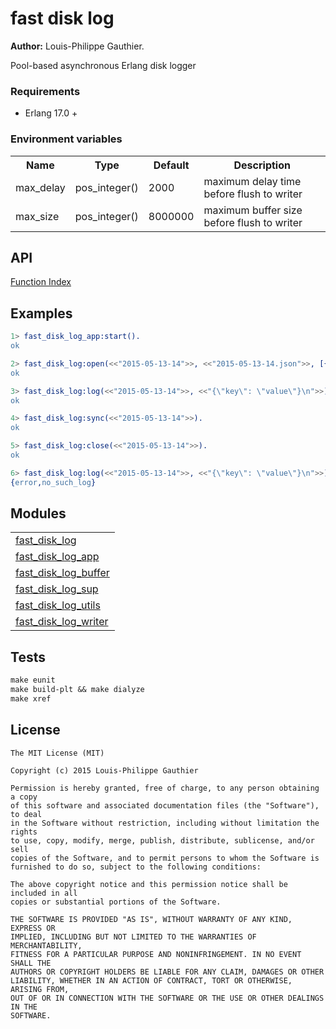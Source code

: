 # fast disk log

__Author:__ Louis-Philippe Gauthier.

Pool-based asynchronous Erlang disk logger

### Requirements

* Erlang 17.0 +

### Environment variables

<table width="100%">
  <theader>
    <th>Name</th>
    <th>Type</th>
    <th>Default</th>
    <th>Description</th>
  </theader>
  <tr>
    <td>max_delay</td>
    <td>pos_integer()</td>
    <td>2000</td>
    <td>maximum delay time before flush to writer</td>
  </tr>
  <tr>
    <td>max_size</td>
    <td>pos_integer()</td>
    <td>8000000</td>
    <td>maximum buffer size before flush to writer</td>
  </tr>
</table>

## API
<a href="http://github.com/lpgauth/fast_disk_log/blob/dev/doc/fast_disk_log.md#index" class="module">Function Index</a>

## Examples

```erlang
1> fast_disk_log_app:start().
ok

2> fast_disk_log:open(<<"2015-05-13-14">>, <<"2015-05-13-14.json">>, [{pool_size, 8}]).
ok

3> fast_disk_log:log(<<"2015-05-13-14">>, <<"{\"key\": \"value\"}\n">>).
ok

4> fast_disk_log:sync(<<"2015-05-13-14">>).
ok

5> fast_disk_log:close(<<"2015-05-13-14">>).
ok

6> fast_disk_log:log(<<"2015-05-13-14">>, <<"{\"key\": \"value\"}\n">>).
{error,no_such_log}
```

## Modules

<table width="100%" border="0" summary="list of modules">
  <tr>
    <td><a href="http://github.com/lpgauth/fast_disk_logger/blob/dev/doc/fast_disk_log.md" class="module">fast_disk_log</a></td>
  </tr>
  <tr>
    <td><a href="http://github.com/lpgauth/fast_disk_logger/blob/dev/doc/fast_disk_log_app.md" class="module">fast_disk_log_app</a></td>
  </tr>
  <tr>
    <td><a href="http://github.com/lpgauth/fast_disk_logger/blob/dev/doc/fast_disk_log_buffer.md" class="module">fast_disk_log_buffer</a></td>
  </tr>
  <tr><td><a href="http://github.com/lpgauth/fast_disk_logger/blob/dev/doc/fast_disk_log_sup.md" class="module">fast_disk_log_sup</a></td></tr>
  <tr>
    <td><a href="http://github.com/lpgauth/fast_disk_logger/blob/dev/doc/fast_disk_log_utils.md" class="module">fast_disk_log_utils</a></td>
  </tr>
  <tr>
    <td><a href="http://github.com/lpgauth/fast_disk_logger/blob/dev/doc/fast_disk_log_writer.md" class="module">fast_disk_log_writer</a></td>
  </tr>
</table>

## Tests

```makefile
make eunit
make build-plt && make dialyze
make xref
```

## License

```license
The MIT License (MIT)

Copyright (c) 2015 Louis-Philippe Gauthier

Permission is hereby granted, free of charge, to any person obtaining a copy
of this software and associated documentation files (the "Software"), to deal
in the Software without restriction, including without limitation the rights
to use, copy, modify, merge, publish, distribute, sublicense, and/or sell
copies of the Software, and to permit persons to whom the Software is
furnished to do so, subject to the following conditions:

The above copyright notice and this permission notice shall be included in all
copies or substantial portions of the Software.

THE SOFTWARE IS PROVIDED "AS IS", WITHOUT WARRANTY OF ANY KIND, EXPRESS OR
IMPLIED, INCLUDING BUT NOT LIMITED TO THE WARRANTIES OF MERCHANTABILITY,
FITNESS FOR A PARTICULAR PURPOSE AND NONINFRINGEMENT. IN NO EVENT SHALL THE
AUTHORS OR COPYRIGHT HOLDERS BE LIABLE FOR ANY CLAIM, DAMAGES OR OTHER
LIABILITY, WHETHER IN AN ACTION OF CONTRACT, TORT OR OTHERWISE, ARISING FROM,
OUT OF OR IN CONNECTION WITH THE SOFTWARE OR THE USE OR OTHER DEALINGS IN THE
SOFTWARE.
```

